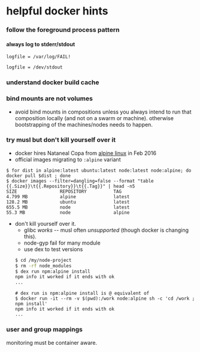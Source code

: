 # helpful docker hints

### follow the foreground process pattern

#### always log to stderr/stdout

```
logfile = /var/log/FAIL!

logfile = /dev/stdout
```


### understand docker build cache


### bind mounts are not volumes

* avoid bind mounts in compositions unless you always intend to run that composition locally (and not on a swarm or machine). otherwise bootstrapping of the machines/nodes needs to happen.

### try musl but don't kill yourself over it

* docker hires Nataneal Copa from [alpine linux](https://alpinelinux.org/) in Feb 2016
* official images migrating to `:alpine` variant

```
$ for dist in alpine:latest ubuntu:latest node:latest node:alpine; do docker pull $dist ; done
$ docker images --filter=dangling=false --format "table {{.Size}}\t{{.Repository}}\t{{.Tag}}" | head -n5
SIZE                REPOSITORY          TAG
4.799 MB            alpine              latest
128.2 MB            ubuntu              latest
655.5 MB            node                latest
55.3 MB             node                alpine
```

* don't kill yourself over it.
  * glibc _works_ -- musl often _unsupported_ (though docker is changing this).
  * node-gyp fail for many module
  * use dex to test versions
  ```sh
  $ cd /my/node-project
  $ rm -rf node_modules
  $ dex run npm:alpine install
  npm info it worked if it ends with ok
  ...
  ```
  ```
  # dex run is npm:alpine install is @ equivalent of
  $ docker run -it --rm -v $(pwd):/work node:alpine sh -c 'cd /work ; npm install'
  npm info it worked if it ends with ok
  ...
  ```



### user and group mappings

monitoring must be container aware.
